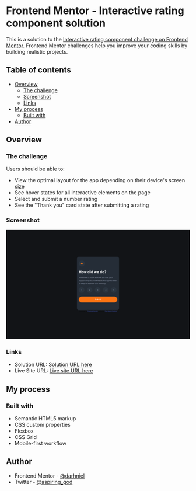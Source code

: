# Frontend Mentor - Interactive rating component solution

This is a solution to the [Interactive rating component challenge on Frontend Mentor](https://www.frontendmentor.io/challenges/interactive-rating-component-koxpeBUmI). Frontend Mentor challenges help you improve your coding skills by building realistic projects. 

## Table of contents

- [Overview](#overview)
  - [The challenge](#the-challenge)
  - [Screenshot](#screenshot)
  - [Links](#links)
- [My process](#my-process)
  - [Built with](#built-with)
- [Author](#author)

## Overview

### The challenge

Users should be able to:

- View the optimal layout for the app depending on their device's screen size
- See hover states for all interactive elements on the page
- Select and submit a number rating
- See the "Thank you" card state after submitting a rating

### Screenshot

![screenshot](./screenshot.png)


### Links

- Solution URL: [Solution URL here](https://your-solution-url.com)
- Live Site URL: [Live site URL here](https://darhniel.github.io/interactive-rating-component-main/)

## My process

### Built with

- Semantic HTML5 markup
- CSS custom properties
- Flexbox
- CSS Grid
- Mobile-first workflow

## Author
- Frontend Mentor - [@darhniel](https://www.frontendmentor.io/profile/darhniel)
- Twitter - [@aspiring_god](https://www.twitter.com/aspiring_god)
